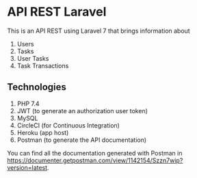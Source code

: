 # API REST Laravel

This is an API REST using Laravel 7 that brings information about
1. Users
2. Tasks
3. User Tasks
4. Task Transactions

## Technologies
1. PHP 7.4
2. JWT (to generate an authorization user token)
3. MySQL
4. CircleCI (for Continuous Integration)
5. Heroku (app host)
6. Postman (to generate the API documentation)

You can find all the documentation generated with Postman in https://documenter.getpostman.com/view/1142154/Szzn7wip?version=latest.
